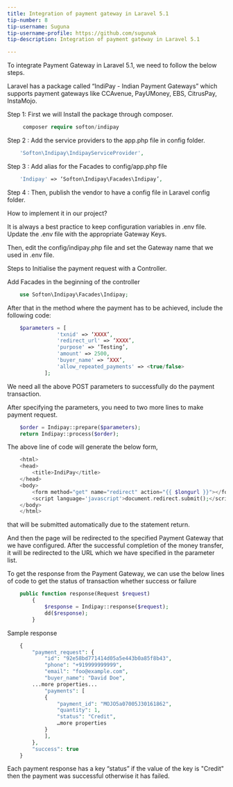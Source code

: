 ```yaml
---
title: Integration of payment gateway in Laravel 5.1
tip-number: 8
tip-username: Suguna
tip-username-profile: https://github.com/sugunak
tip-description: Integration of payment gateway in Laravel 5.1

---
```


To integrate Payment Gateway in Laravel 5.1, we need to follow the below steps.

Laravel has a package called “IndiPay - Indian Payment Gateways”  which supports payment gateways like CCAvenue, PayUMoney, EBS, CitrusPay, InstaMojo.

Step 1: First we will Install the package through composer.
```php
	 composer require softon/indipay
```
Step 2 : Add the service providers to the app.php file in config folder.

```php
	'Softon\Indipay\IndipayServiceProvider',
```

Step 3 : Add alias for the Facades to config/app.php file

```php
	'Indipay' => ‘Softon\Indipay\Facades\Indipay’,
```

Step 4 : Then, publish the vendor to have a config file in Laravel config folder.


How to implement it in our project?

It is always a best practice to keep configuration variables in .env file. Update the .env file with the appropriate Gateway Keys.

Then, edit the config/indipay.php file and set the Gateway name that we used in .env file.

Steps to Initialise the payment request with a Controller.

Add Facades in the beginning of the controller
	 
```php	 
	use Softon\Indipay\Facades\Indipay;  
```	

After that in the method where the payment has to be achieved, include the following code:

```php
	$parameters = [
                'txnid' => ‘XXXX’,
                'redirect_url' => ‘XXXX’,
                'purpose' => ‘Testing’,
                'amount' => 2500,
                'buyer_name' => ‘XXX’,
                'allow_repeated_payments' => <true/false>
            ];
```            

We need all the above POST parameters to successfully do the payment transaction.

After specifying the parameters, you need to two more lines to make payment request.

```php
	$order = Indipay::prepare($parameters);
	return Indipay::process($order);
```

The above line of code will generate the below form,

```php
	<html>
	<head>
    	<title>IndiPay</title>
	</head>
	<body>
    	<form method="get" name="redirect" action="{{ $longurl }}"></form>
	    <script language='javascript'>document.redirect.submit();</script>
	</body>
	</html>
```

that will be submitted automatically due to the statement return.

And then the page will be redirected to the specified Payment Gateway that we have configured. After the successful completion of the money transfer, it will be redirected to the URL which we have specified in the parameter list.


To get the response from the Payment Gateway, we can use the below lines of code to get the status of transaction whether success or failure

```php
	public function response(Request $request)
    	{
       		$response = Indipay::response($request);
        	dd($response);
    	}
```    

Sample response

```php
	{
	    "payment_request": {
	       	"id": "92e58bd771414d05a5e443b0a85f8b43",
	       	"phone": "+919999999999",
	      	"email": "foo@example.com",
	      	"buyer_name": "David Doe",
		...more properties...
	       	"payments": [
	   		{
	       		"payment_id": "MOJO5a07005J30161862",
	       		"quantity": 1,
	       		"status": "Credit",
	       		…more properties
	   		}
	       	],
	    },
	    "success": true
	}
```

Each payment response has a key “status” if the value of the key is "Credit" then the payment was successful otherwise it has failed.
